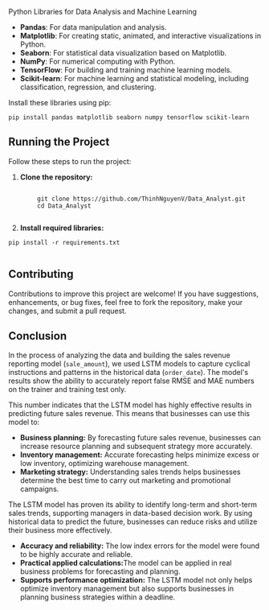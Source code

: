 <!DOCTYPE html>
<html lang="en">
  <head>
    <meta charset="UTF-8">
    <meta name="viewport" content="width=device-width, initial-scale=1.0">
  </head>
  <body>
    <p>Python Libraries for Data Analysis and Machine Learning</p>
    <ul>
        <li><strong>Pandas</strong>: For data manipulation and analysis.</li>
        <li><strong>Matplotlib</strong>: For creating static, animated, and interactive visualizations in Python.</li>
        <li><strong>Seaborn</strong>: For statistical data visualization based on Matplotlib.</li>
        <li><strong>NumPy</strong>: For numerical computing with Python.</li>
        <li><strong>TensorFlow</strong>: For building and training machine learning models.</li>
        <li><strong>Scikit-learn</strong>: For machine learning and statistical modeling, including classification, regression, and clustering.</li>
    </ul>
    <p>Install these libraries using pip:</p>
    <pre><code>pip install pandas matplotlib seaborn numpy tensorflow scikit-learn</code></pre>
    <h2>Running the Project</h2>
    <p>Follow these steps to run the project:</p>
    <ol>
        <li><strong>Clone the repository:</strong></li>
    </ol>
    <pre><code>
        git clone https://github.com/ThinhNguyenV/Data_Analyst.git
        cd Data_Analyst
    </code></pre>
    <ol start="2">
        <li><strong>Install required libraries:</strong></li>
    </ol>
    <pre><code>pip install -r requirements.txt
    </code></pre>
    <h2>Contributing</h2>
    <p>Contributions to improve this project are welcome! If you have suggestions, enhancements, or bug fixes, feel free to fork the repository, make your changes, and submit a pull request.
    </p>
    <h2>Conclusion</h2>
    <p>In the process of analyzing the data and building the sales revenue reporting model (<code>sale_amount</code>), we used LSTM models to capture cyclical instructions and patterns in the historical data (<code>order_date</code>). The model's results show the ability to accurately report false RMSE and MAE numbers on the trainer and training test only.</p>
    <p>This number indicates that the LSTM model has highly effective results in predicting future sales revenue. This means that businesses can use this model to:</p>
    <ul>
      <li>
        <strong>Business planning:</strong> By forecasting future sales revenue, businesses can increase resource planning and subsequent strategy more accurately.</strong> 
      </li>
      <li>
        <strong>Inventory management:</strong> Accurate forecasting helps minimize excess or low inventory, optimizing warehouse management.
      </li>
      <li>
        <strong>Marketing strategy:</strong> Understanding sales trends helps businesses determine the best time to carry out marketing and promotional campaigns.
      </li>
    </ul>
    <p>The LSTM model has proven its ability to identify long-term and short-term sales trends, supporting managers in data-based decision work. By using historical data to predict the future, businesses can reduce risks and utilize their business more effectively.</p>
    <ul>
      <li>
        <strong>Accuracy and reliability:</strong> The low index errors for the model were found to be highly accurate and reliable.
      </li>
      <li>
        <strong>Practical applied calculations:</strong>The model can be applied in real business problems for forecasting and planning.
      </li>
      <li>
        <strong>Supports performance optimization:</strong> The LSTM model not only helps optimize inventory management but also supports businesses in planning business strategies within a deadline. 
      </li>
    </ul>
  </body>
</html>
